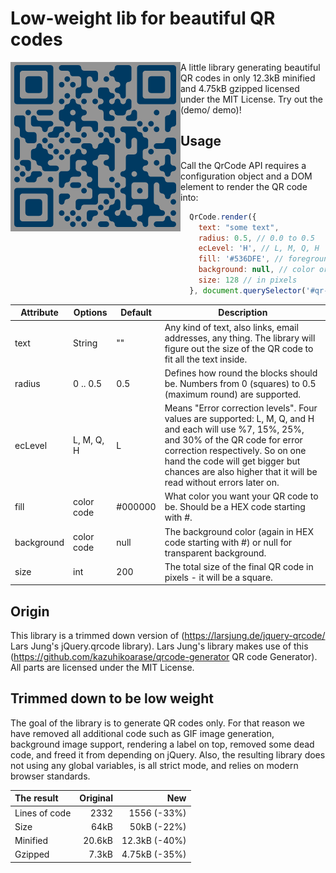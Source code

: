 # Low-weight lib for beautiful QR codes
<img align="left" src="demo/qr-code-example.png"/>
A little library generating beautiful QR codes in only 12.3kB minified and 4.75kB gzipped licensed under the MIT License.
Try out the (demo/ demo)!

## Usage
Call the QrCode API requires a configuration object and a DOM element to render the QR code into:
```javascript
  QrCode.render({
    text: "some text",
    radius: 0.5, // 0.0 to 0.5
    ecLevel: 'H', // L, M, Q, H
    fill: '#536DFE', // foreground color
    background: null, // color or null for transparent
    size: 128 // in pixels
  }, document.querySelector('#qr-code'));
```

Attribute | Options | Default | Description
----------|---------|---------|------------
text | String | "" | Any kind of text, also links, email addresses, any thing. The library will figure out the size of the QR code to fit all the text inside.
radius | 0 .. 0.5 | 0.5 | Defines how round the blocks should be. Numbers from 0 (squares) to 0.5 (maximum round) are supported.
ecLevel | L, M, Q, H | L | Means "Error correction levels". Four values are supported: L, M, Q, and H  and each will use %7, 15%, 25%, and 30% of the QR code for error correction respectively. So on one hand the code will get bigger but chances are also higher that it will be read without errors later on.
fill | color code | #000000 | What color you want your QR code to be. Should be a HEX code starting with #.
background | color code | null | The background color (again in HEX code starting with #) or null for transparent background.
size | int | 200 | The total size of the final QR code in pixels - it will be a square.

## Origin
This library is a trimmed down version of (https://larsjung.de/jquery-qrcode/ Lars Jung's jQuery.qrcode library). Lars Jung's library makes use of this (https://github.com/kazuhikoarase/qrcode-generator QR code Generator). All parts are licensed under the MIT License.

## Trimmed down to be low weight
The goal of the library is to generate QR codes only. For that reason we have removed all additional code such as GIF image generation, background image support, rendering a label on top, removed some dead code, and freed it from depending on jQuery.  Also, the resulting library does not using any global variables, is all strict mode, and relies on modern browser standards.

The result | Original | New
:--- | ---: | ---:
Lines of code | 2332 | 1556 (-33%)
Size | 64kB | 50kB (-22%)
Minified | 20.6kB | 12.3kB (-40%)
Gzipped | 7.3kB | 4.75kB (-35%)
